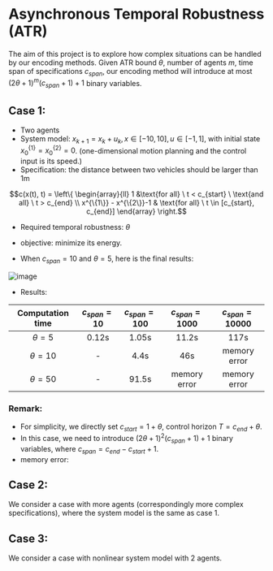 # Asynchronous Temporal Robustness (ATR)

The aim of this project is to explore how complex situations can be handled by our encoding methods. Given ATR bound $\theta$, number of agents $m$, time span of specifications $c_{span}$, our encoding method will introduce at most $(2\theta +1)^m (c_{span}+1)+1$ binary variables.

## Case 1: 

- Two agents
- System model: $x_{k+1} = x_k +u_k, x\in [-10,10], u \in [-1,1]$, with initial state $x^{\{1\}}_0=x^{\{2\}}_0=0$. (one-dimensional motion planning and the control input is its speed.)
- Specification: the distance between two vehicles should be larger than 1m
```math
c(x(t), t) = \left\{ \begin{array}{ll} 1  &\text{for all} \ t < c_{start} \  \text{and all} \ t > c_{end} \\ x^{\{1\}} - x^{\{2\}}-1 & \text{for all} \ t \in [c_{start}, c_{end}] \end{array} \right.
```
- Required temporal robustness: $\theta$

- objective: minimize its energy.

- When $c_{span} = 10$ and $\theta=5$, here is the final results:  

![image](http://xinyi-yu.test.upcdn.net/case1.jpg!/scale/50)

- Results:

| Computation time | $c_{span} = 10$ | $c_{span} = 100$ | $c_{span} = 1000$ | $c_{span} = 10000$ |
| :--------------: | :-------------: | :--------------: | :---------------: | :----------------: |
|   $\theta = 5$   |      0.12s      |      1.05s       |       11.2s       |        117s        |
|  $\theta = 10$   |        -        |       4.4s       |        46s        |    memory error    |
|  $\theta = 50$   |        -        |      91.5s       |   memory error    |    memory error    |

### Remark: 

- For simplicity, we directly set $c_{start} = 1+\theta$, control horizon $T=c_{end}+\theta$.
- In this case, we need to introduce $(2 \theta +1)^2 (c_{span}+1)+1$ binary variables, where $c_{span} = c_{end}-c_{start} + 1$. 
- memory error: 



## Case 2:

We consider a case with more agents (correspondingly more complex specifications), where the system model is the same as case 1.





## Case 3:

We consider a case with nonlinear system model with 2 agents.

